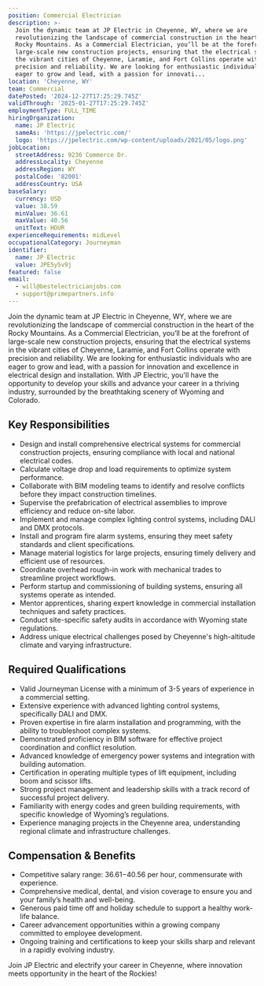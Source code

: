 ```yaml
---
position: Commercial Electrician
description: >-
  Join the dynamic team at JP Electric in Cheyenne, WY, where we are
  revolutionizing the landscape of commercial construction in the heart of the
  Rocky Mountains. As a Commercial Electrician, you’ll be at the forefront of
  large-scale new construction projects, ensuring that the electrical systems in
  the vibrant cities of Cheyenne, Laramie, and Fort Collins operate with
  precision and reliability. We are looking for enthusiastic individuals who are
  eager to grow and lead, with a passion for innovati...
location: 'Cheyenne, WY'
team: Commercial
datePosted: '2024-12-27T17:25:29.745Z'
validThrough: '2025-01-27T17:25:29.745Z'
employmentType: FULL_TIME
hiringOrganization:
  name: JP Electric
  sameAs: 'https://jpelectric.com/'
  logo: 'https://jpelectric.com/wp-content/uploads/2021/05/logo.png'
jobLocation:
  streetAddress: 9236 Commerce Dr.
  addressLocality: Cheyenne
  addressRegion: WY
  postalCode: '82001'
  addressCountry: USA
baseSalary:
  currency: USD
  value: 38.59
  minValue: 36.61
  maxValue: 40.56
  unitText: HOUR
experienceRequirements: midLevel
occupationalCategory: Journeyman
identifier:
  name: JP Electric
  value: JPE5y5v9j
featured: false
email:
  - will@bestelectricianjobs.com
  - support@primepartners.info
---
```




Join the dynamic team at JP Electric in Cheyenne, WY, where we are revolutionizing the landscape of commercial construction in the heart of the Rocky Mountains. As a Commercial Electrician, you’ll be at the forefront of large-scale new construction projects, ensuring that the electrical systems in the vibrant cities of Cheyenne, Laramie, and Fort Collins operate with precision and reliability. We are looking for enthusiastic individuals who are eager to grow and lead, with a passion for innovation and excellence in electrical design and installation. With JP Electric, you'll have the opportunity to develop your skills and advance your career in a thriving industry, surrounded by the breathtaking scenery of Wyoming and Colorado.

## Key Responsibilities
- Design and install comprehensive electrical systems for commercial construction projects, ensuring compliance with local and national electrical codes.
- Calculate voltage drop and load requirements to optimize system performance.
- Collaborate with BIM modeling teams to identify and resolve conflicts before they impact construction timelines.
- Supervise the prefabrication of electrical assemblies to improve efficiency and reduce on-site labor.
- Implement and manage complex lighting control systems, including DALI and DMX protocols.
- Install and program fire alarm systems, ensuring they meet safety standards and client specifications.
- Manage material logistics for large projects, ensuring timely delivery and efficient use of resources.
- Coordinate overhead rough-in work with mechanical trades to streamline project workflows.
- Perform startup and commissioning of building systems, ensuring all systems operate as intended.
- Mentor apprentices, sharing expert knowledge in commercial installation techniques and safety practices.
- Conduct site-specific safety audits in accordance with Wyoming state regulations.
- Address unique electrical challenges posed by Cheyenne's high-altitude climate and varying infrastructure.

## Required Qualifications
- Valid Journeyman License with a minimum of 3-5 years of experience in a commercial setting.
- Extensive experience with advanced lighting control systems, specifically DALI and DMX.
- Proven expertise in fire alarm installation and programming, with the ability to troubleshoot complex systems.
- Demonstrated proficiency in BIM software for effective project coordination and conflict resolution.
- Advanced knowledge of emergency power systems and integration with building automation.
- Certification in operating multiple types of lift equipment, including boom and scissor lifts.
- Strong project management and leadership skills with a track record of successful project delivery.
- Familiarity with energy codes and green building requirements, with specific knowledge of Wyoming’s regulations.
- Experience managing projects in the Cheyenne area, understanding regional climate and infrastructure challenges.

## Compensation & Benefits
- Competitive salary range: $36.61-$40.56 per hour, commensurate with experience.
- Comprehensive medical, dental, and vision coverage to ensure you and your family’s health and well-being.
- Generous paid time off and holiday schedule to support a healthy work-life balance.
- Career advancement opportunities within a growing company committed to employee development.
- Ongoing training and certifications to keep your skills sharp and relevant in a rapidly evolving industry.

Join JP Electric and electrify your career in Cheyenne, where innovation meets opportunity in the heart of the Rockies!
